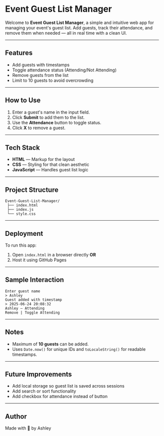 #  Event Guest List Manager

Welcome to **Event Guest List Manager**, a simple and intuitive web app for managing your event's guest list. Add guests, track their attendance, and remove them when needed — all in real time with a clean UI.

---

## Features

-  Add guests with timestamps
-  Toggle attendance status (Attending/Not Attending)
-  Remove guests from the list
-  Limit to 10 guests to avoid overcrowding

---

## How to Use

1. Enter a guest's name in the input field.
2. Click **Submit** to add them to the list.
3. Use the **Attendance** button to toggle status.
4. Click **X** to remove a guest.

---

## Tech Stack

- **HTML** — Markup for the layout
- **CSS** — Styling for that clean aesthetic
- **JavaScript** — Handles guest list logic

---


## Project Structure

```
Event-Guest-List-Manager/
 ├── index.html
 ├── index.js
 └── style.css
```


---

## Deployment

To run this app:

1. Open `index.html` in a browser directly **OR**
2. Host it using GitHub Pages

---


## Sample Interaction

```
Enter guest name
> Ashley
Guest added with timestamp
> 2025-06-24 20:08:32
Ashley — Attending
Remove | Toggle Attending
```

---

## Notes

- Maximum of **10 guests** can be added.
- Uses `Date.now()` for unique IDs and `toLocaleString()` for readable timestamps.

---

## Future Improvements

- Add local storage so guest list is saved across sessions
- Add search or sort functionality
- Add checkbox for attendance instead of button

---

## Author

Made with 💛 by Ashley
